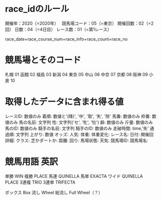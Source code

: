 # race_idのルール
開催年：2020（=2020年）　
競馬場コード：05（=東京）
開催回数：02（=2回）
日数：04（=4日目）
レース数：01（=第1レース）

race_date+race_course_num+race_info+race_count+race_no


# 競馬場とそのコード
札幌	01
函館	02
福島	03
新潟	04
東京	05
中山	06
中京	07
京都	08
阪神	09
小倉	10


# 取得したデータに含まれ得る値
レースID: 数値のみ
着順: 数値と'(降)', '中', '取', '失', '除'
馬番: 数値のみ
枠番: 数値のみ
馬の名前: 文字列
性: 文字列('セ', '牝', '牡')
齢: 数値のみ
斤量: 数値のみ
馬のID: 数値のみ
騎手の名前: 文字列
騎手のID: 数値のみ
走破時間: time,'失'
通過順: 文字列
上がり: 数値
オッズ: 
人気: 
体重: 
体重変化: 
レース名: 
日付: 
開催回詳細: 
クラス: 
芝かダートか: 
距離: 
回り: 
馬場状態: 
天気: 
競馬場ID: 
競馬場名: 



# 競馬用語 英訳
単勝    WIN
複勝    PLACE
馬連    QUINELLA
馬単    EXACTA
ワイド  QUINELLA PLACE
3連複   TRIO
3連単   TRIFECTA

ボックス Box
流し Wheel
総流し Full Wheel（？）